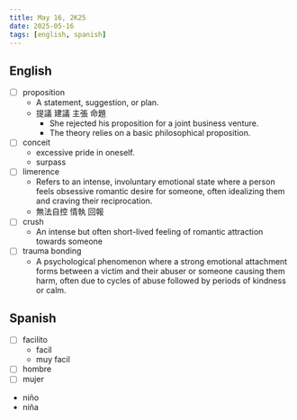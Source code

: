 ```yaml
---
title: May 16, 2K25
date: 2025-05-16
tags: [english, spanish]
---
```


## English

- [ ] proposition
  - A statement, suggestion, or plan.
  - 提議 建議 主張 命題
    - She rejected his proposition for a joint business venture.
    - The theory relies on a basic philosophical proposition.
- [ ] conceit
    - excessive pride in oneself.
    - surpass
- [ ] limerence
    - Refers to an intense, involuntary emotional state where a person feels obsessive romantic desire for someone, often idealizing them and craving their reciprocation.
    - 無法自控 情執 回報
- [ ] crush
  - An intense but often short-lived feeling of romantic attraction towards someone
- [ ] trauma bonding
  - A psychological phenomenon where a strong emotional attachment forms between a victim and their abuser or someone causing them harm, often due to cycles of abuse followed by periods of kindness or calm.

## Spanish

- [ ] facilito
  - facil
  - muy facil
- [ ] hombre
- [ ] mujer
- niño
- niña